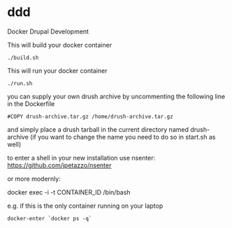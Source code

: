 ddd
===

Docker Drupal Development

This will build your docker container
```
./build.sh
```
This will run your docker container
```
./run.sh
```
you can supply your own drush archive by uncommenting the following line in the Dockerfile

```
#COPY drush-archive.tar.gz /home/drush-archive.tar.gz
```
and simply place a drush tarball in the current directory named drush-archive (if you want to change the name you need to do so in start.sh as well)

to enter a shell in your new installation use nsenter:
https://github.com/jpetazzo/nsenter

or more modernly:

docker exec -i -t CONTAINER_ID /bin/bash

e.g. if this is the only container running on your laptop 
```
docker-enter `docker ps -q`
```

